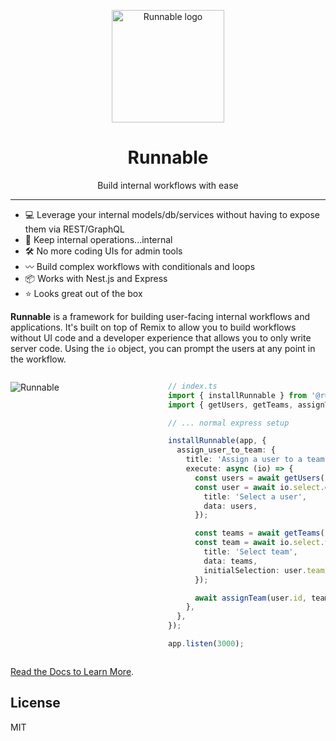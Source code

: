 <p align="center">
  <a href="https://getrunnable.com" target="_blank" rel="noopener noreferrer">
    <img width="180" src="https://getrunnable.com/logo_transparent.png" alt="Runnable logo">
  </a>
</p>
<h1 align="center">
Runnable
</h1>
<p align="center">
Build internal workflows with ease
<p>

<hr/>

- 💻 Leverage your internal models/db/services without having to expose them via REST/GraphQL
- 🚷 Keep internal operations...internal
- 🛠️ No more coding UIs for admin tools
- 〰️ Build complex workflows with conditionals and loops
- 📦 Works with Nest.js and Express
- ⭐️ Looks great out of the box

**Runnable** is a framework for building user-facing internal workflows and applications. It's built on top of Remix to allow you to build workflows without UI code and a developer experience that allows you to only write server code. Using the `io` object, you can prompt the users at any point in the workflow.

<div style="display: flex">
<div style="width: 50%">

![Runnable](https://github.com/kineticio/runnable/blob/main/assets/assign_user_to_team.gif)

</div>

<div style="width: 50%">

```ts
// index.ts
import { installRunnable } from '@runnablejs/express';
import { getUsers, getTeams, assignTeam } from './db';

// ... normal express setup

installRunnable(app, {
  assign_user_to_team: {
    title: 'Assign a user to a team',
    execute: async (io) => {
      const users = await getUsers();
      const user = await io.select.dropdown({
        title: 'Select a user',
        data: users,
      });

      const teams = await getTeams();
      const team = await io.select.table({
        title: 'Select team',
        data: teams,
        initialSelection: user.teamId,
      });

      await assignTeam(user.id, team.id);
    },
  },
});

app.listen(3000);
```

</div>
</div>

[Read the Docs to Learn More](https://getrunnable.com/).

## License

MIT
